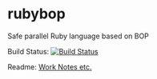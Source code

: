 # rubybop
Safe parallel Ruby language based on BOP

Build Status: [![Build Status](https://travis-ci.org/dcompiler/rubybop.svg?branch=master)](https://travis-ci.org/dcompiler/rubybop)

Readme: [Work Notes etc.](https://docs.google.com/document/d/1qkXeVAgK56vHWjxyXntOxC4MxRF4oelftWkvHx1V8eM/edit?usp=sharing)
